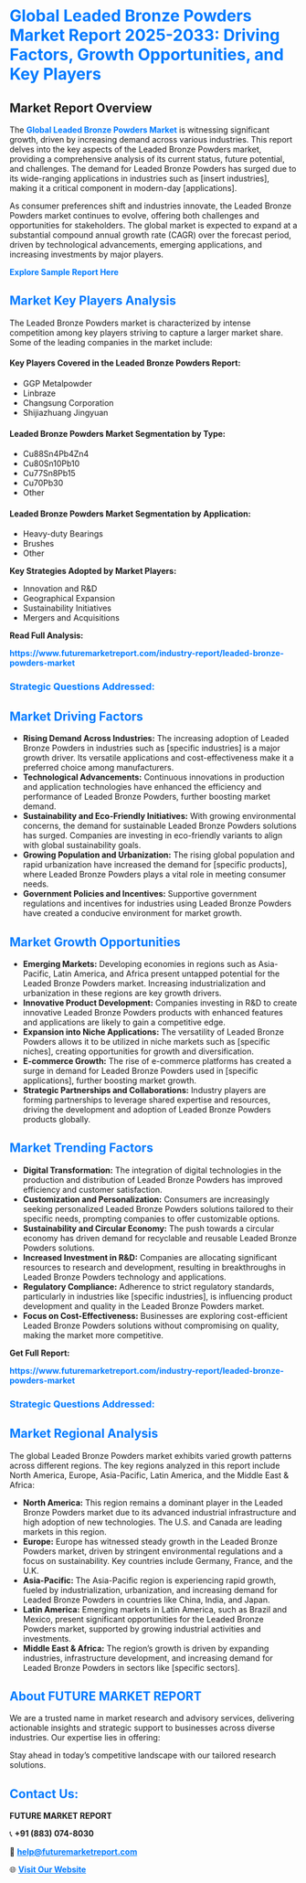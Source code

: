 <h1 style="color: #007BFF;">Global Leaded Bronze Powders Market Report 2025-2033: Driving Factors, Growth Opportunities, and Key Players</h1>

<section id="overview">
<h2>Market Report Overview</h2>
<p>The <a href="https://www.futuremarketreport.com/industry-report/leaded-bronze-powders-market" style="color: #007BFF; text-decoration: none;"><strong>Global Leaded Bronze Powders Market</strong></a> is witnessing significant growth, driven by increasing demand across various industries. This report delves into the key aspects of the Leaded Bronze Powders market, providing a comprehensive analysis of its current status, future potential, and challenges. The demand for Leaded Bronze Powders has surged due to its wide-ranging applications in industries such as [insert industries], making it a critical component in modern-day [applications].</p>
<p>As consumer preferences shift and industries innovate, the Leaded Bronze Powders market continues to evolve, offering both challenges and opportunities for stakeholders. The global market is expected to expand at a substantial compound annual growth rate (CAGR) over the forecast period, driven by technological advancements, emerging applications, and increasing investments by major players.</p>
</section>

<section id="overview">
<p><a href="https://www.futuremarketreport.com/request-sample/reportId=53433" style="color: #007BFF; text-decoration: none;"><strong>Explore Sample Report Here</strong></a></p>
</section>

<section id="key-players">
<h2 style="color: #007BFF;">Market Key Players Analysis</h2>
<p>The Leaded Bronze Powders market is characterized by intense competition among key players striving to capture a larger market share. Some of the leading companies in the market include:</p>
<h4>Key Players Covered in the Leaded Bronze Powders Report:</h4>
<ul><li>GGP Metalpowder</li><li>Linbraze</li><li>Changsung Corporation</li><li>Shijiazhuang Jingyuan</li></ul>
<h4>Leaded Bronze Powders Market Segmentation by Type:</h4>
<ul><li>Cu88Sn4Pb4Zn4</li><li>Cu80Sn10Pb10</li><li>Cu77Sn8Pb15</li><li>Cu70Pb30</li><li>Other</li></ul>

<h4>Leaded Bronze Powders Market Segmentation by Application:</h4>
<ul><li>Heavy-duty Bearings</li><li>Brushes</li><li>Other</li></ul>
<p><strong>Key Strategies Adopted by Market Players:</strong></p>
<ul>
<li>Innovation and R&D</li>
<li>Geographical Expansion</li>
<li>Sustainability Initiatives</li>
<li>Mergers and Acquisitions</li>
</ul>
</section>

<section>
<p><strong>Read Full Analysis: </strong></p><a href="https://www.futuremarketreport.com/industry-report/leaded-bronze-powders-market" style="color: #007BFF; text-decoration: none;"><strong>https://www.futuremarketreport.com/industry-report/leaded-bronze-powders-market</strong></a>
<h3 style="color: #007BFF;">Strategic Questions Addressed:</h3>
</section>

<section id="driving-factors">
<h2 style="color: #007BFF;">Market Driving Factors</h2>
<ul>
<li><strong>Rising Demand Across Industries:</strong> The increasing adoption of Leaded Bronze Powders in industries such as [specific industries] is a major growth driver. Its versatile applications and cost-effectiveness make it a preferred choice among manufacturers.</li>
<li><strong>Technological Advancements:</strong> Continuous innovations in production and application technologies have enhanced the efficiency and performance of Leaded Bronze Powders, further boosting market demand.</li>
<li><strong>Sustainability and Eco-Friendly Initiatives:</strong> With growing environmental concerns, the demand for sustainable Leaded Bronze Powders solutions has surged. Companies are investing in eco-friendly variants to align with global sustainability goals.</li>
<li><strong>Growing Population and Urbanization:</strong> The rising global population and rapid urbanization have increased the demand for [specific products], where Leaded Bronze Powders plays a vital role in meeting consumer needs.</li>
<li><strong>Government Policies and Incentives:</strong> Supportive government regulations and incentives for industries using Leaded Bronze Powders have created a conducive environment for market growth.</li>
</ul>
</section>

<section id="growth-opportunities">
<h2 style="color: #007BFF;">Market Growth Opportunities</h2>
<ul>
<li><strong>Emerging Markets:</strong> Developing economies in regions such as Asia-Pacific, Latin America, and Africa present untapped potential for the Leaded Bronze Powders market. Increasing industrialization and urbanization in these regions are key growth drivers.</li>
<li><strong>Innovative Product Development:</strong> Companies investing in R&D to create innovative Leaded Bronze Powders products with enhanced features and applications are likely to gain a competitive edge.</li>
<li><strong>Expansion into Niche Applications:</strong> The versatility of Leaded Bronze Powders allows it to be utilized in niche markets such as [specific niches], creating opportunities for growth and diversification.</li>
<li><strong>E-commerce Growth:</strong> The rise of e-commerce platforms has created a surge in demand for Leaded Bronze Powders used in [specific applications], further boosting market growth.</li>
<li><strong>Strategic Partnerships and Collaborations:</strong> Industry players are forming partnerships to leverage shared expertise and resources, driving the development and adoption of Leaded Bronze Powders products globally.</li>
</ul>
</section>

<section id="trending-factors">
<h2 style="color: #007BFF;">Market Trending Factors</h2>
<ul>
<li><strong>Digital Transformation:</strong> The integration of digital technologies in the production and distribution of Leaded Bronze Powders has improved efficiency and customer satisfaction.</li>
<li><strong>Customization and Personalization:</strong> Consumers are increasingly seeking personalized Leaded Bronze Powders solutions tailored to their specific needs, prompting companies to offer customizable options.</li>
<li><strong>Sustainability and Circular Economy:</strong> The push towards a circular economy has driven demand for recyclable and reusable Leaded Bronze Powders solutions.</li>
<li><strong>Increased Investment in R&D:</strong> Companies are allocating significant resources to research and development, resulting in breakthroughs in Leaded Bronze Powders technology and applications.</li>
<li><strong>Regulatory Compliance:</strong> Adherence to strict regulatory standards, particularly in industries like [specific industries], is influencing product development and quality in the Leaded Bronze Powders market.</li>
<li><strong>Focus on Cost-Effectiveness:</strong> Businesses are exploring cost-efficient Leaded Bronze Powders solutions without compromising on quality, making the market more competitive.</li>
</ul>
</section>

<section>
<p><strong>Get Full Report: </strong></p><a href="https://www.futuremarketreport.com/industry-report/leaded-bronze-powders-market" style="color: #007BFF; text-decoration: none;"><strong>https://www.futuremarketreport.com/industry-report/leaded-bronze-powders-market</strong></a>
<h3 style="color: #007BFF;">Strategic Questions Addressed:</h3>
</section>


<section id="regional-analysis">
<h2 style="color: #007BFF;">Market Regional Analysis</h2>
<p>The global Leaded Bronze Powders market exhibits varied growth patterns across different regions. The key regions analyzed in this report include North America, Europe, Asia-Pacific, Latin America, and the Middle East & Africa:</p>
<ul>
<li><strong>North America:</strong> This region remains a dominant player in the Leaded Bronze Powders market due to its advanced industrial infrastructure and high adoption of new technologies. The U.S. and Canada are leading markets in this region.</li>
<li><strong>Europe:</strong> Europe has witnessed steady growth in the Leaded Bronze Powders market, driven by stringent environmental regulations and a focus on sustainability. Key countries include Germany, France, and the U.K.</li>
<li><strong>Asia-Pacific:</strong> The Asia-Pacific region is experiencing rapid growth, fueled by industrialization, urbanization, and increasing demand for Leaded Bronze Powders in countries like China, India, and Japan.</li>
<li><strong>Latin America:</strong> Emerging markets in Latin America, such as Brazil and Mexico, present significant opportunities for the Leaded Bronze Powders market, supported by growing industrial activities and investments.</li>
<li><strong>Middle East & Africa:</strong> The region’s growth is driven by expanding industries, infrastructure development, and increasing demand for Leaded Bronze Powders in sectors like [specific sectors].</li>
</ul>
</section>

<footer>
<h2 style="color: #007BFF;">About FUTURE MARKET REPORT</h2>
<p>We are a trusted name in market research and advisory services, delivering actionable insights and strategic support to businesses across diverse industries. Our expertise lies in offering:</p>

<p>Stay ahead in today’s competitive landscape with our tailored research solutions.</p>

<h2 style="color: #007BFF;">Contact Us:</h2>
<p><strong>FUTURE MARKET REPORT</strong></p>
<p>📞 <strong>+91 (883) 074-8030</strong></p>
<p>📧 <strong><a href="mailto:help@futuremarketreport.com" style="color: #007BFF;">help@futuremarketreport.com</a></strong></p>
<p>🌐 <strong><a href="https://www.futuremarketreport.com/" style="color: #007BFF;">Visit Our Website</a></strong></p>
</footer>